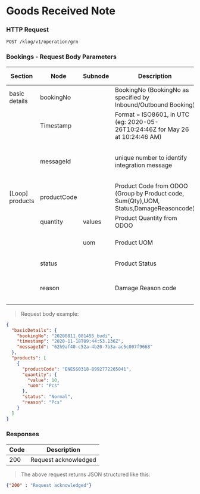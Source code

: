 # Goods Received Note

### HTTP Request

`POST /klog/v1/operation/grn`

### Bookings - Request Body Parameters

| Section | Node   | Subnode  | Description | Map to Odoo | Expected Value | Required | 
| ----- | ------| ------| ---------------------------------| ------------------ | ----| --- | 
| basic details| bookingNo || BookingNo (BookingNo as specified by Inbound/Outbound Booking)|Booking No |Alphanumeric| Yes | 
| | Timestamp |  | Format = ISO8601, in UTC (eg: 2020-05-26T10:24:46Z for May 26 at 10:24:46 AM) | GRN datetime| Alphanumeric| Yes|
||messageId||unique number to identify integration message| Generate UUID (Universally Unique Indentifier) |UUID (Universally Unique Identifier) | Yes|
| [Loop] products|productCode| |Product Code from ODOO (Group by Product code, Sum(Qty),UOM, Status,DamageReasoncode)|Product Code|Alphanumeric|Yes
||quantity|values|Product Quantity from ODOO| Product Quantity | Numeric | Yes
|||uom|Product UOM|Product booking UOM|Text | Yes
||status||Product Status|Product Status|Normal/Damage|
||reason ||Damage Reason code|Product Damage Reason Code|


> Request body example:

```json
{
  "basicDetails": {
    "bookingNo": "20200811_081455_budi",
    "timestamp": "2020-11-18T09:44:53.136Z",
    "messageId": "62h9af40-c52a-4b20-7b3a-ac5c007f9668"
  },
  "products": [
    {
      "productCode": "ENESS0318-8992772265041",
      "quantity": {
        "value": 10,
        "uom": "Pcs"
      },
      "status": "Normal",
      "reason": "Pcs"
    }
  ]
}
```
### Responses 

|Code| Description 
|----|---------------------
| 200| Request acknowledged 


> The above request returns JSON structured like this:

```json 
{"200" : "Request acknowledged"}
```
